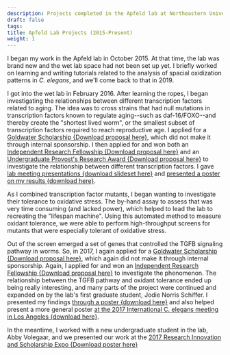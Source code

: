 ```yaml
---
description: Projects completed in the Apfeld lab at Northeastern University
draft: false
tags:
title: Apfeld Lab Projects (2015-Present)
weight: 1
---
```


I began my work in the Apfeld lab in October 2015. At that time, the lab was brand new and the wet lab space had not been set up yet. I briefly worked on learning and writing tutorials related to the analysis of spacial oxidization patterns in *C. elegans*, and we'll come back to that in 2019.

I got into the wet lab in February 2016. After learning the ropes, I began investigating the relationships between different transcription factors related to aging. The idea was to cross strains that had null mutations in transcription factors known to regulate aging--such as daf-16/FOXO--and thereby create the "shortest lived worm", or the smallest subset of transcription factors required to reach reproductive age. I applied for a [Goldwater Scholarship {Download proposal here}](https://github.com/julianstanley/julianstanley.com/raw/master/content/resources/Goldwater_2016.pdf), which did not make it through internal sponsorship. I then applied for and won both an [Independent Research Fellowship {Download proposal here}](https://github.com/julianstanley/julianstanley.com/raw/master/content/resources/SIRF_2016.pdf) and an [Undergraduate Provost's Research Award {Download proposal here}](https://github.com/julianstanley/julianstanley.com/raw/master/content/resources/Provost_2016.pdf) to investigate the relationship between different transcription factors. I gave [lab meeting presentations {download slideset here}](https://github.com/julianstanley/julianstanley.com/raw/master/content/resources/Presentation_July2016.pdf) and [presented a poster on my results {download here}](
https://github.com/julianstanley/julianstanley.com/raw/master/content/resources/SIRF_2016_Poster.pdf). 


As I combined transcription factor mutants, I began wanting to investigate their tolerance to oxidative stress. The by-hand assay to assess that was very time consuming (and lacked power), which helped to lead the lab to recreating the "lifespan machine". Using this automated method to measure oxidant tolerance, we were able to perform high-throughput screens for mutants that were especially tolerant of oxidative stress.

Out of the screen emerged a set of genes that controlled the TGFB signaling pathway in worms. So, in 2017, I again applied for a [Goldwater Scholarship {Download proposal here}](
https://github.com/julianstanley/julianstanley.com/raw/master/content/resources/Goldwater_2017.pdf), which again did not make it through internal sponsorship. Again, I applied for and won an [Independent Research Fellowship {Download proposal here}](
https://github.com/julianstanley/julianstanley.com/raw/master/content/resources/SIRF_2017.pdf) to investigate the phenomenon. The relationship between the TGFB pathway and oxidant tolerance ended up being really interesting, and many parts of the project were continued and expanded on by the lab's first graduate student, Jodie Norris Schiffer. I presented my findings [through a poster {download here}](
https://github.com/julianstanley/julianstanley.com/raw/master/content/resources/SIRF_2017_Poster.pdf) and also helped present a more general poster [at the 2017 International C. elegans meeting in Los Angeles {download here}](
https://github.com/julianstanley/julianstanley.com/raw/master/content/resources/IWM_2017.pdf). 

In the meantime, I worked with a new undergraduate student in the lab, Abby Volegaar, and we presented our work at the [2017 Research Innovation and Scholarship Expo {Download poster here}](
https://github.com/julianstanley/julianstanley.com/raw/master/content/resources/RISE_2017.pdf)





